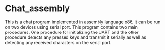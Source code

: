 # Chat_assembly
This is a chat program implemented in assembly language x86. It can be run on two devices using serial port.
This program contains two main procedures. One procedure for initializing the UART and the other procedure detects any pressed keys and transmit it serially as well as detecting any received characters on the serial port. 
